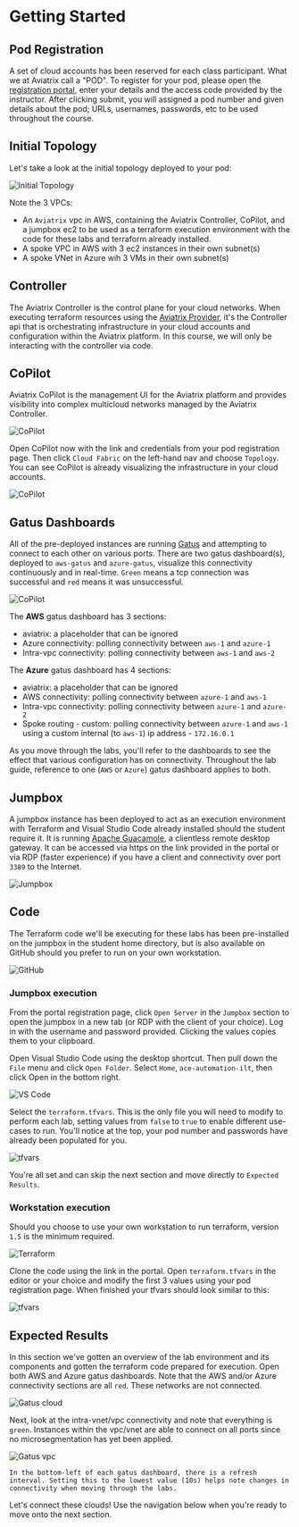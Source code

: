 # Getting Started

## Pod Registration

A set of cloud accounts has been reserved for each class participant. What we at Aviatrix call a "POD". To register for your pod, please open the
<a href="https://automation-portal.ace.aviatrixlab.com/" target="_blank">registration portal</a>, enter your details and the access code provided by the instructor. After clicking submit, you will assigned a pod number and given details about the pod; URLs, usernames, passwords, etc to be used throughout the course.

## Initial Topology

Let's take a look at the initial topology deployed to your pod:

![Initial Topology](images/start_topology.png)

Note the 3 VPCs:

- An `Aviatrix` vpc in AWS, containing the Aviatrix Controller, CoPilot, and a jumpbox ec2 to be used as a terraform execution environment with the code for these labs and terraform already installed.
- A spoke VPC in AWS with 3 ec2 instances in their own subnet(s)
- A spoke VNet in Azure wih 3 VMs in their own subnet(s)

## Controller

The Aviatrix Controller is the control plane for your cloud networks. When executing terraform resources using the [Aviatrix Provider](https://registry.terraform.io/providers/AviatrixSystems/aviatrix/latest/docs), it's the Controller api that is orchestrating infrastructure in your cloud accounts and configuration within the Aviatrix platform. In this course, we will only be interacting with the controller via code.

## CoPilot

Aviatrix CoPilot is the management UI for the Aviatrix platform and provides visibility into complex multicloud networks managed by the Aviatrix Controller.

![CoPilot](images/start_portal_copilot.png)

Open CoPilot now with the link and credentials from your pod registration page. Then click `Cloud Fabric` on the left-hand nav and choose `Topology`. You can see CoPilot is already visualizing the infrastructure in your cloud accounts.

![CoPilot](images/start_copilot.png)

## Gatus Dashboards

All of the pre-deployed instances are running [Gatus](https://gatus.io/) and attempting to connect to each other on various ports. There are two gatus dashboard(s), deployed to `aws-gatus` and `azure-gatus`, visualize this connectivity continuously and in real-time. `Green` means a tcp connection was successful and `red` means it was unsuccessful.

![CoPilot](images/start_portal_gatus.png)

The **AWS** gatus dashboard has 3 sections:

- aviatrix: a placeholder that can be ignored
- Azure connectivity: polling connectivity between `aws-1` and `azure-1`
- Intra-vpc connectivity: polling connectivity between `aws-1` and `aws-2`

The **Azure** gatus dashboard has 4 sections:

- aviatrix: a placeholder that can be ignored
- AWS connectivity: polling connectivity between `azure-1` and `aws-1`
- Intra-vpc connectivity: polling connectivity between `azure-1` and `azure-2`
- Spoke routing - custom: polling connectivity between `azure-1` and `aws-1` using a custom internal (to `aws-1`) ip address - `172.16.0.1`

As you move through the labs, you'll refer to the dashboards to see the effect that various configuration has on connectivity. Throughout the lab guide, reference to one (`AWS` or `Azure`) gatus dashboard applies to both.

## Jumpbox

A jumpbox instance has been deployed to act as an execution environment with Terraform and Visual Studio Code already installed should the student require it. It is running [Apache Guacamole](https://guacamole.apache.org/), a clientless remote desktop gateway. It can be accessed via https on the link provided in the portal or via RDP (faster experience) if you have a client and connectivity over port `3389` to the Internet.

![Jumpbox](images/start_portal_jumpbox.png)

## Code

The Terraform code we'll be executing for these labs has been pre-installed on the jumpbox in the student home directory, but is also available on GitHub should you prefer to run on your own workstation.

![GitHub](images/start_github.png)

### Jumpbox execution

From the portal registration page, click `Open Server` in the `Jumpbox` section to open the jumpbox in a new tab (or RDP with the client of your choice). Log in with the username and password provided. Clicking the values copies them to your clipboard.

Open Visual Studio Code using the desktop shortcut. Then pull down the `File` menu and click `Open Folder`. Select `Home`, `ace-automation-ilt`, then click Open in the bottom right.

![VS Code](images/start_vs_code.png)

Select the `terraform.tfvars`. This is the only file you will need to modify to perform each lab, setting values from `false` to `true` to enable different use-cases to run. You'll notice at the top, your pod number and passwords have already been populated for you.

![tfvars](images/start_tfvars.png)

You're all set and can skip the next section and move directly to `Expected Results`.

### Workstation execution

Should you choose to use your own workstation to run terraform, version `1.5` is the minimum required.

![Terraform](images/start_portal_tf.png)

Clone the code using the link in the portal. Open `terraform.tfvars` in the editor or your choice and modify the first 3 values using your pod registration page. When finished your tfvars should look similar to this:

![tfvars](images/start_tfvars.png)

## Expected Results

In this section we've gotten an overview of the lab environment and its components and gotten the terraform code prepared for execution. Open both AWS and Azure gatus dashboards. Note that the AWS and/or Azure connectivity sections are all `red`. These networks are not connected.

![Gatus cloud](images/start_gatus_cloud_conx.png)

Next, look at the intra-vnet/vpc connectivity and note that everything is `green`. Instances within the vpc/vnet are able to connect on all ports since no microsegmentation has yet been applied.

![Gatus vpc](images/start_gatus_vpc.png)

```{tip}
In the bottom-left of each gatus dashboard, there is a refresh interval. Setting this to the lowest value (10s) helps note changes in connectivity when moving through the labs.
```

Let's connect these clouds! Use the navigation below when you're ready to move onto the next section.
